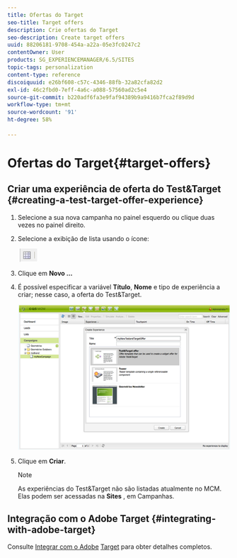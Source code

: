 ```yaml
---
title: Ofertas do Target
seo-title: Target offers
description: Crie ofertas do Target
seo-description: Create target offers
uuid: 88206181-9708-454a-a22a-05e3fc0247c2
contentOwner: User
products: SG_EXPERIENCEMANAGER/6.5/SITES
topic-tags: personalization
content-type: reference
discoiquuid: e26bf608-c57c-4346-88fb-32a82cfa82d2
exl-id: 46c2fbd0-7eff-4a6c-a088-57560ad2c5e4
source-git-commit: b220adf6fa3e9faf94389b9a9416b7fca2f89d9d
workflow-type: tm+mt
source-wordcount: '91'
ht-degree: 58%

---
```


# Ofertas do Target{#target-offers}

## Criar uma experiência de oferta do Test&amp;Target {#creating-a-test-target-offer-experience}

1. Selecione a sua nova campanha no painel esquerdo ou clique duas vezes no painel direito.
1. Selecione a exibição de lista usando o ícone:

   ![](do-not-localize/chlimage_1-11.png)

1. Clique em **Novo ...**
1. É possível especificar a variável **Título**, **Nome** e tipo de experiência a criar; nesse caso, a oferta do Test&amp;Target.

   ![chlimage_1-139](assets/chlimage_1-139.png)

1. Clique em **Criar**.

   >[!NOTE]
   >
   >As experiências do Test&amp;Target não são listadas atualmente no MCM. Elas podem ser acessadas na **Sites** , em Campanhas.

## Integração com o Adobe Target {#integrating-with-adobe-target}

Consulte [Integrar com o Adobe](/help/sites-administering/target.md) [Target](/help/sites-administering/target.md) para obter detalhes completos.
